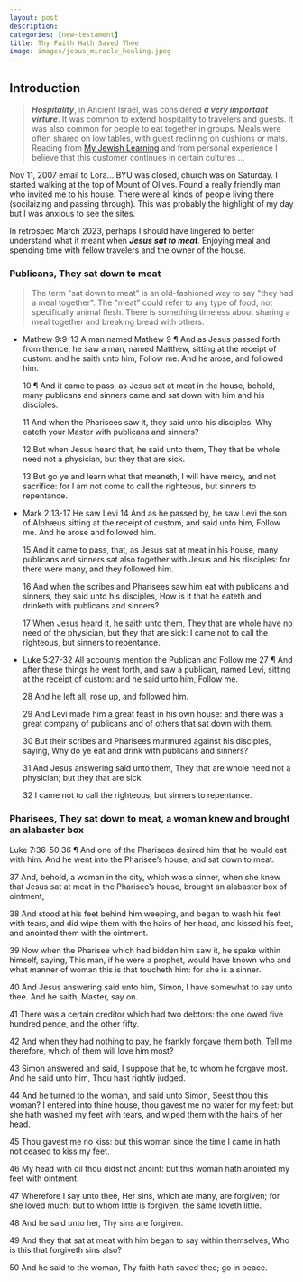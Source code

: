 ```yaml
---
layout: post
description: 
categories: [new-testament]
title: Thy Faith Hath Saved Thee
image: images/jesus_miracle_healing.jpeg
---
```


## Introduction
> ***Hospitality***, in Ancient Israel, was considered ***a very important virture***. It was common to extend hospitality to travelers and guests.  It was also common for people to eat together in groups. Meals were often shared on low tables, with guest reclining on cushions or mats.  Reading from [My Jewish Learning](https://www.myjewishlearning.com/article/jewish-hospitality/) and from personal experience I believe that this customer continues in certain cultures ...

Nov 11, 2007 email to Lora... BYU was closed, church was on Saturday.  I started walking at the top of Mount of Olives.  Found a really friendly man who invited me to his house.  There were all kinds of people living there (socilaizing and passing through).  This was probably the highlight of my day but I was anxious to see the sites.

In retrospec March 2023, perhaps I should have lingered to better understand what it meant when ***Jesus sat to meat***.  Enjoying meal and spending time with fellow travelers and the owner of the house.

### Publicans, They sat down to meat
> The term "sat down to meat" is an old-fashioned way to say "they had a meal together".  The "meat" could refer to any type of food, not specifically animal flesh. There is something timeless about sharing a meal together and breaking bread with others.  

- Mathew 9:9-13 A man named Mathew
    9 ¶ And as Jesus passed forth from thence, he saw a man, named Matthew, sitting at the receipt of custom: and he saith unto him, Follow me. And he arose, and followed him.

    10 ¶ And it came to pass, as Jesus sat at meat in the house, behold, many publicans and sinners came and sat down with him and his disciples.

    11 And when the Pharisees saw it, they said unto his disciples, Why eateth your Master with publicans and sinners?

    12 But when Jesus heard that, he said unto them, They that be whole need not a physician, but they that are sick.

    13 But go ye and learn what that meaneth, I will have mercy, and not sacrifice: for I am not come to call the righteous, but sinners to repentance.

- Mark 2:13-17 He saw Levi 
    14 And as he passed by, he saw Levi the son of Alphæus sitting at the receipt of custom, and said unto him, Follow me. And he arose and followed him.

    15 And it came to pass, that, as Jesus sat at meat in his house, many publicans and sinners sat also together with Jesus and his disciples: for there were many, and they followed him.

    16 And when the scribes and Pharisees saw him eat with publicans and sinners, they said unto his disciples, How is it that he eateth and drinketh with publicans and sinners?

    17 When Jesus heard it, he saith unto them, They that are whole have no need of the physician, but they that are sick: I came not to call the righteous, but sinners to repentance.

- Luke 5:27-32 All accounts mention the Publican and Follow me
    27 ¶ And after these things he went forth, and saw a publican, named Levi, sitting at the receipt of custom: and he said unto him, Follow me.

    28 And he left all, rose up, and followed him.

    29 And Levi made him a great feast in his own house: and there was a great company of publicans and of others that sat down with them.

    30 But their scribes and Pharisees murmured against his disciples, saying, Why do ye eat and drink with publicans and sinners?

    31 And Jesus answering said unto them, They that are whole need not a physician; but they that are sick.

    32 I came not to call the righteous, but sinners to repentance.


### Pharisees, They sat down to meat, a woman knew and brought an alabaster box
Luke 7:36-50
36 ¶ And one of the Pharisees desired him that he would eat with him. And he went into the Pharisee’s house, and sat down to meat.

37 And, behold, a woman in the city, which was a sinner, when she knew that Jesus sat at meat in the Pharisee’s house, brought an alabaster box of ointment,

38 And stood at his feet behind him weeping, and began to wash his feet with tears, and did wipe them with the hairs of her head, and kissed his feet, and anointed them with the ointment.

39 Now when the Pharisee which had bidden him saw it, he spake within himself, saying, This man, if he were a prophet, would have known who and what manner of woman this is that toucheth him: for she is a sinner.

40 And Jesus answering said unto him, Simon, I have somewhat to say unto thee. And he saith, Master, say on.

41 There was a certain creditor which had two debtors: the one owed five hundred pence, and the other fifty.

42 And when they had nothing to pay, he frankly forgave them both. Tell me therefore, which of them will love him most?

43 Simon answered and said, I suppose that he, to whom he forgave most. And he said unto him, Thou hast rightly judged.

44 And he turned to the woman, and said unto Simon, Seest thou this woman? I entered into thine house, thou gavest me no water for my feet: but she hath washed my feet with tears, and wiped them with the hairs of her head.

45 Thou gavest me no kiss: but this woman since the time I came in hath not ceased to kiss my feet.

46 My head with oil thou didst not anoint: but this woman hath anointed my feet with ointment.

47 Wherefore I say unto thee, Her sins, which are many, are forgiven; for she loved much: but to whom little is forgiven, the same loveth little.

48 And he said unto her, Thy sins are forgiven.

49 And they that sat at meat with him began to say within themselves, Who is this that forgiveth sins also?

50 And he said to the woman, Thy faith hath saved thee; go in peace.